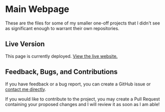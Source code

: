 # Main Webpage

These are the files for some of my smaller one-off projects that I didn't see as significant enough to warrant their own repositories.

## Live Version

This page is currently deployed. [View the live website.](https://www.nhcarrigan.com/mini-projects)

## Feedback, Bugs, and Contributions

If you have feedback or a bug report, you can create a GitHub issue or [contact me directly](https://contact.nhcarrigan.com).

If you would like to contribute to the project, you may create a Pull Request containing your proposed changes and I will review it as soon as I am able!
